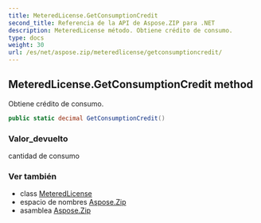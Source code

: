```yaml
---
title: MeteredLicense.GetConsumptionCredit
second_title: Referencia de la API de Aspose.ZIP para .NET
description: MeteredLicense método. Obtiene crédito de consumo.
type: docs
weight: 30
url: /es/net/aspose.zip/meteredlicense/getconsumptioncredit/
---
```

## MeteredLicense.GetConsumptionCredit method

Obtiene crédito de consumo.

```csharp
public static decimal GetConsumptionCredit()
```

### Valor_devuelto

cantidad de consumo

### Ver también

* class [MeteredLicense](../)
* espacio de nombres [Aspose.Zip](../../meteredlicense/)
* asamblea [Aspose.Zip](../../../)


